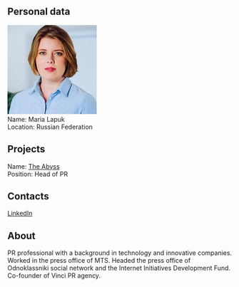 ## Personal data
![maria lapuk photo](photo/maria_lapuk.jpg)  
Name:   Maria Lapuk  
Location: Russian Federation  
## Projects 
Name: [The Abyss](../projects/the_abyss.md)  
Position: Head of PR   
## Contacts
[LinkedIn](https://www.linkedin.com/in/mariya-lapuk-29508038/)      
## About
PR professional with a background in technology and innovative companies. Worked in the press office of MTS. Headed the press office of Odnoklassniki social network and the Internet Initiatives Development Fund. Co-founder of Vinci PR agency.
